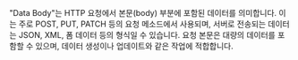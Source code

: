 
"Data Body"는 HTTP 요청에서 본문(body) 부분에 포함된 데이터를 의미합니다. 이는 주로 POST, PUT, PATCH 등의 요청 메소드에서 사용되며, 서버로 전송되는 데이터는 JSON, XML, 폼 데이터 등의 형식일 수 있습니다. 요청 본문은 대량의 데이터를 포함할 수 있으며, 데이터 생성이나 업데이트와 같은 작업에 적합합니다.
